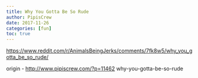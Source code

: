 ```yaml
---
title: Why You Gotta Be So Rude
author: PipisCrew
date: 2017-11-26
categories: [fun]
toc: true
---
```


https://www.reddit.com/r/AnimalsBeingJerks/comments/7fk8w5/why_you_gotta_be_so_rude/

origin - http://www.pipiscrew.com/?p=11462 why-you-gotta-be-so-rude